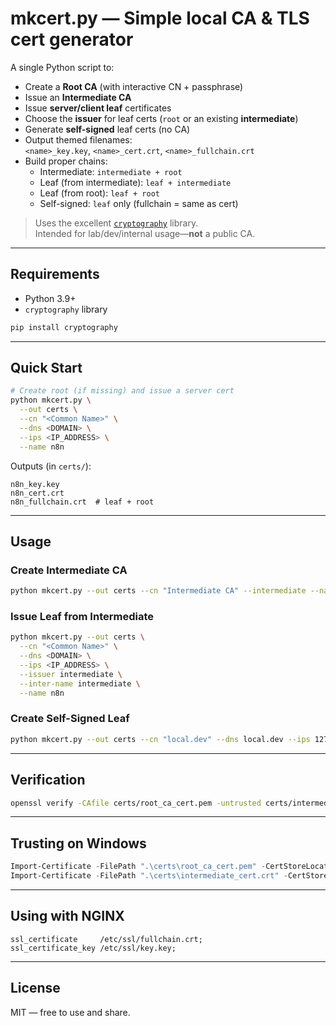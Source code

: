 # mkcert.py — Simple local CA & TLS cert generator

A single Python script to:

- Create a **Root CA** (with interactive CN + passphrase)
- Issue an **Intermediate CA**
- Issue **server/client leaf** certificates
- Choose the **issuer** for leaf certs (`root` or an existing **intermediate**)
- Generate **self-signed** leaf certs (no CA)
- Output themed filenames:  
  `<name>_key.key`, `<name>_cert.crt`, `<name>_fullchain.crt`
- Build proper chains:
  - Intermediate: `intermediate + root`
  - Leaf (from intermediate): `leaf + intermediate`
  - Leaf (from root): `leaf + root`
  - Self-signed: `leaf` only (fullchain = same as cert)

> Uses the excellent [`cryptography`](https://cryptography.io/) library.  
> Intended for lab/dev/internal usage—**not** a public CA.

---

## Requirements

- Python 3.9+
- `cryptography` library

```bash
pip install cryptography
```

---

## Quick Start

```bash
# Create root (if missing) and issue a server cert
python mkcert.py \
  --out certs \
  --cn "<Common Name>" \
  --dns <DOMAIN> \
  --ips <IP_ADDRESS> \
  --name n8n
```

Outputs (in `certs/`):
```
n8n_key.key
n8n_cert.crt
n8n_fullchain.crt  # leaf + root
```

---

## Usage

### Create Intermediate CA

```bash
python mkcert.py --out certs --cn "Intermediate CA" --intermediate --name intermediate
```

### Issue Leaf from Intermediate

```bash
python mkcert.py --out certs \
  --cn "<Common Name>" \
  --dns <DOMAIN> \
  --ips <IP_ADDRESS> \
  --issuer intermediate \
  --inter-name intermediate \
  --name n8n
```

### Create Self-Signed Leaf

```bash
python mkcert.py --out certs --cn "local.dev" --dns local.dev --ips 127.0.0.1 --self-signed --name localdev
```

---

## Verification

```bash
openssl verify -CAfile certs/root_ca_cert.pem -untrusted certs/intermediate_cert.crt certs/n8n_cert.crt
```

---

## Trusting on Windows

```powershell
Import-Certificate -FilePath ".\certs\root_ca_cert.pem" -CertStoreLocation Cert:\LocalMachine\Root
Import-Certificate -FilePath ".\certs\intermediate_cert.crt" -CertStoreLocation Cert:\LocalMachine\CA
```

---

## Using with NGINX

```nginx
ssl_certificate     /etc/ssl/fullchain.crt;
ssl_certificate_key /etc/ssl/key.key;
```

---

## License

MIT — free to use and share.
